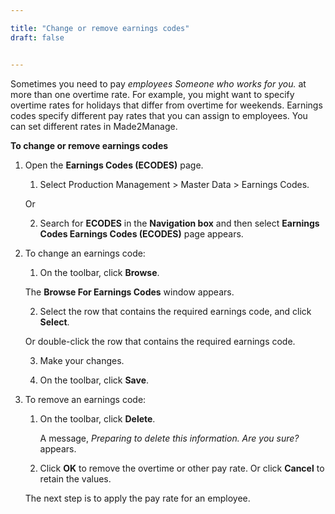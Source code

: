 ```yaml
---

title: "Change or remove earnings codes"
draft: false


---
```


Sometimes you need to pay *employees Someone who works for you.* at more than one overtime rate. For example, you might want to specify overtime rates for holidays that differ from overtime for weekends. Earnings codes specify different pay rates that you can assign to employees. You can set different rates in Made2Manage.

**To change or remove earnings codes**

1.  Open the **Earnings Codes (ECODES)** page.

    1.  Select Production Management \> Master Data \> Earnings Codes.

    Or

    2.  Search for **ECODES** in the **Navigation box** and then select **Earnings Codes Earnings Codes (ECODES)** page appears.

2.  To change an earnings code:

    1.  On the toolbar, click **Browse**.

    The **Browse For Earnings Codes** window appears.

    2.  Select the row that contains the required earnings code, and click **Select**.
    
    Or double-click the row that contains the required earnings code.

    3.  Make your changes.

    4.  On the toolbar, click **Save**.

3.  To remove an earnings code:

    1.  On the toolbar, click **Delete**.

        A message, *Preparing to delete this information. Are you sure?* appears.

    2.  Click **OK** to remove the overtime or other pay rate. Or click **Cancel** to retain the values.

    The next step is to apply the pay rate for an employee.